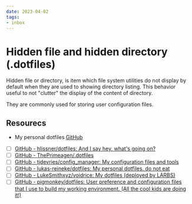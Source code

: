 ```yaml
---
date: 2023-04-02
tags:
- inbox
---
```


# Hidden file and hidden directory (.dotfiles)

Hidden file or directory, is item which file system utilities do not display by
default when they are used to showing directory listing. This behavior useful to
not "clutter" the display of the content of directory.

They are commonly used for storing user configuration files.

## Resourecs

- My personal dotfiles [GitHub](https://github.com/inom-Turdikulov/dotfiles)
- [ ] [GitHub - hlissner/dotfiles: And I say hey, what's going on?](https://github.com/hlissner/dotfiles)
- [ ] [GitHub - ThePrimeagen/.dotfiles](https://github.com/ThePrimeagen/.dotfiles)
- [ ] [GitHub - tjdevries/config_manager: My configuration files and tools](https://github.com/tjdevries/config_manager)
- [ ] [GitHub - lukas-reineke/dotfiles: My personal dotfiles. do not eat](https://github.com/lukas-reineke/dotfiles)
- [ ] [GitHub - LukeSmithxyz/voidrice: My dotfiles (deployed by LARBS)](https://github.com/LukeSmithxyz/voidrice)
- [ ] [GitHub - pigmonkey/dotfiles: User preference and configuration files that I use to build my working environment. (All the cool kids are doing it!)](https://github.com/pigmonkey/dotfiles)
